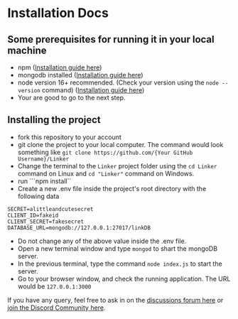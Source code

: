 # Installation Docs

## Some prerequisites for running it in your local machine
- npm ([Installation guide here](https://radixweb.com/blog/installing-npm-and-nodejs-on-windows-and-mac))
- mongodb installed ([Installation guide here](https://www.geeksforgeeks.org/how-to-install-mongodb-on-windows/))
- node version 16+ recommended. (Check your version using the ```node --version``` command) ([Installation guide here](https://radixweb.com/blog/installing-npm-and-nodejs-on-windows-and-mac))
- Your are good to go to the next step.

## Installing the project

- fork this repository to your account
- git clone the project to your local computer. The command would look something like ```git clone https://github.com/{Your GitHub Username}/Linker```
- Change the terminal to the ```Linker``` project folder using the ```cd Linker``` command on Linux and ```cd "Linker"``` command on Windows.
- run ```npm install``
- Create a new .env file inside the project's root directory with the following data

```
SECRET=alittleandcutesecret
CLIENT_ID=fakeid
CLIENT_SECRET=fakesecret
DATABASE_URL=mongodb://127.0.0.1:27017/linkDB
```
- Do not change any of the above value inside the .env file.
- Open a new terminal window and type ```mongod``` to shart the mongoDB server.
- In the previous terminal, type the command ```node index.js``` to start the server.
- Go to your browser window, and check the running application. The URL would be ```127.0.0.1:3000```

If you have any query, feel free to ask in on the [discussions forum here](https://github.com/anshgoyalevil/Linker/discussions) or [join the Discord Community here](https://discord.gg/6f28dqWy).
